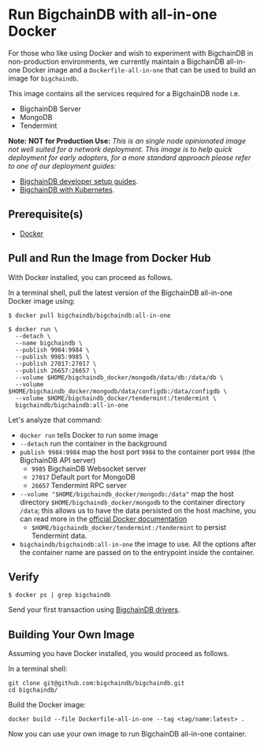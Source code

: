 <!---
Copyright © 2020 Interplanetary Database Association e.V.,
BigchainDB and IPDB software contributors.
SPDX-License-Identifier: (Apache-2.0 AND CC-BY-4.0)
Code is Apache-2.0 and docs are CC-BY-4.0
--->

# Run BigchainDB with all-in-one Docker

For those who like using Docker and wish to experiment with BigchainDB in
non-production environments, we currently maintain a BigchainDB all-in-one 
Docker image and a
`Dockerfile-all-in-one` that can be used to build an image for `bigchaindb`.

This image contains all the services required for a BigchainDB node i.e.

- BigchainDB Server
- MongoDB
- Tendermint

**Note:** **NOT for Production Use:** *This is an single node opinionated image not well suited for a network deployment.*
*This image is to help quick deployment for early adopters, for a more standard approach please refer to one of our deployment guides:*

- [BigchainDB developer setup guides](https://docs.bigchaindb.com/projects/contributing/en/latest/dev-setup-coding-and-contribution-process/index.html).
- [BigchainDB with Kubernetes](http://docs.bigchaindb.com/projects/server/en/latest/k8s-deployment-template/index.html).

## Prerequisite(s)
- [Docker](https://docs.docker.com/engine/installation/)

## Pull and Run the Image from Docker Hub

With Docker installed, you can proceed as follows.

In a terminal shell, pull the latest version of the BigchainDB all-in-one Docker image using:
```text
$ docker pull bigchaindb/bigchaindb:all-in-one

$ docker run \
  --detach \
  --name bigchaindb \
  --publish 9984:9984 \
  --publish 9985:9985 \
  --publish 27017:27017 \
  --publish 26657:26657 \
  --volume $HOME/bigchaindb_docker/mongodb/data/db:/data/db \
  --volume $HOME/bigchaindb_docker/mongodb/data/configdb:/data/configdb \
  --volume $HOME/bigchaindb_docker/tendermint:/tendermint \
  bigchaindb/bigchaindb:all-in-one
```

Let's analyze that command:

* `docker run` tells Docker to run some image
* `--detach` run the container in the background
* `publish 9984:9984` map the host port `9984` to the container port `9984`
 (the BigchainDB API server) 
  * `9985` BigchainDB Websocket server
  * `27017` Default port for MongoDB
  * `26657` Tendermint RPC server
* `--volume "$HOME/bigchaindb_docker/mongodb:/data"` map the host directory
 `$HOME/bigchaindb_docker/mongodb` to the container directory `/data`;
 this allows us to have the data persisted on the host machine,
 you can read more in the [official Docker
 documentation](https://docs.docker.com/engine/tutorials/dockervolumes)
  * `$HOME/bigchaindb_docker/tendermint:/tendermint` to persist Tendermint data.
* `bigchaindb/bigchaindb:all-in-one` the image to use. All the options after the container name are passed on to the entrypoint inside the container.

## Verify

```text
$ docker ps | grep bigchaindb
```

Send your first transaction using [BigchainDB drivers](../../drivers/index).


## Building Your Own Image

Assuming you have Docker installed, you would proceed as follows.

In a terminal shell:
```text
git clone git@github.com:bigchaindb/bigchaindb.git
cd bigchaindb/
```

Build the Docker image:
```text
docker build --file Dockerfile-all-in-one --tag <tag/name:latest> .
```

Now you can use your own image to run BigchainDB all-in-one container.
